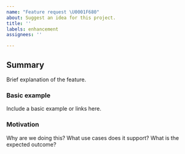 ```yaml
---
name: "Feature request \U0001F680"
about: Suggest an idea for this project.
title: ''
labels: enhancement
assignees: ''

---
```


## Summary
Brief explanation of the feature.

### Basic example
Include a basic example or links here.

### Motivation
Why are we doing this? What use cases does it support? What is the expected outcome?
